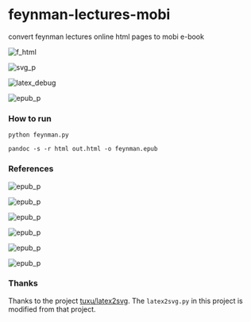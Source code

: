 # feynman-lectures-mobi
convert feynman lectures online html pages to mobi e-book

![f_html](./img/f_html.png)

![svg_p](./img/svg_p.png)

![latex_debug](./img/latex_debug.png)

![epub_p](./img/epub_p.png)

### How to run

```shell
python feynman.py

pandoc -s -r html out.html -o feynman.epub
```

### References

![epub_p](./img/s1.png)

![epub_p](./img/s2.png)

![epub_p](./img/s3.png)

![epub_p](./img/s4.png)

![epub_p](./img/s5.png)

![epub_p](./img/s6.png)

### Thanks

Thanks to the project [tuxu/latex2svg](https://github.com/tuxu/latex2svg). The `latex2svg.py` in this project is modified from that project.